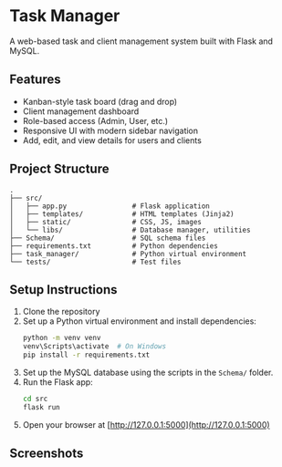 # Task Manager

A web-based task and client management system built with Flask and MySQL.

## Features
- Kanban-style task board (drag and drop)
- Client management dashboard
- Role-based access (Admin, User, etc.)
- Responsive UI with modern sidebar navigation
- Add, edit, and view details for users and clients

## Project Structure
```
.
├── src/
│   ├── app.py                # Flask application
│   ├── templates/            # HTML templates (Jinja2)
│   ├── static/               # CSS, JS, images
│   └── libs/                 # Database manager, utilities
├── Schema/                   # SQL schema files
├── requirements.txt          # Python dependencies
├── task_manager/             # Python virtual environment
└── tests/                    # Test files
```

## Setup Instructions
1. Clone the repository
2. Set up a Python virtual environment and install dependencies:
   ```sh
   python -m venv venv
   venv\Scripts\activate  # On Windows
   pip install -r requirements.txt
   ```
3. Set up the MySQL database using the scripts in the `Schema/` folder.
4. Run the Flask app:
   ```sh
   cd src
   flask run
   ```
5. Open your browser at [http://127.0.0.1:5000](http://127.0.0.1:5000)

## Screenshots
